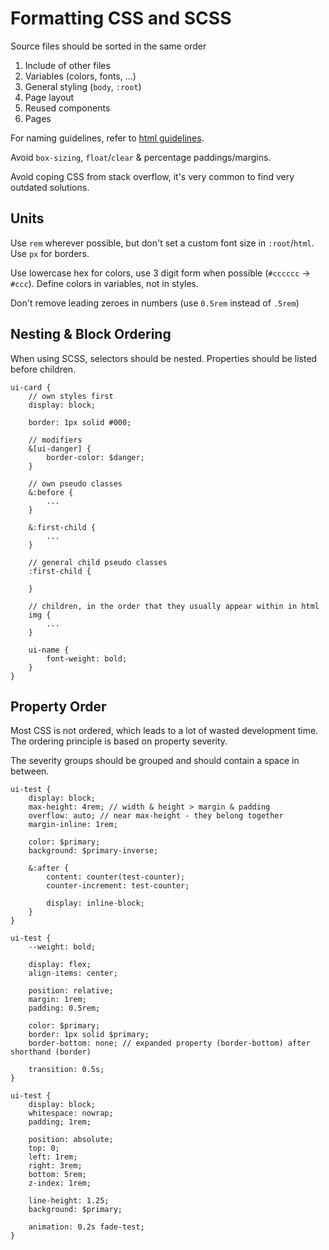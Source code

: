 # Formatting CSS and SCSS
Source files should be sorted in the same order
1. Include of other files
2. Variables (colors, fonts, ...)
3. General styling (`body`, `:root`)
4. Page layout
5. Reused components
6. Pages

For naming guidelines, refer to [html guidelines](html.md).

Avoid `box-sizing`, `float`/`clear` & percentage paddings/margins.

Avoid coping CSS from stack overflow, it's very common to find very outdated solutions.

## Units
Use `rem` wherever possible, but don't set a custom font size in `:root`/`html`.
Use `px` for borders.

Use lowercase hex for colors, use 3 digit form when possible (`#cccccc` → `#ccc`).
Define colors in variables, not in styles.

Don't remove leading zeroes in numbers (use `0.5rem` instead of `.5rem`)

## Nesting & Block Ordering
When using SCSS, selectors should be nested.
Properties should be listed before children.

```
ui-card {
    // own styles first
    display: block;

    border: 1px solid #000;

    // modifiers
    &[ui-danger] {
        border-color: $danger;
    }

    // own pseudo classes
    &:before {
        ...
    }

    &:first-child {
        ...
    }

    // general child pseudo classes
    :first-child {

    }

    // children, in the order that they usually appear within in html
    img {
        ...
    }

    ui-name {
        font-weight: bold;
    }
}
```

## Property Order
Most CSS is not ordered, which leads to a lot of wasted development time. 
The ordering principle is based on property severity. 

The severity groups should be grouped and should contain a space in between.
```
ui-test {
    display: block; 
    max-height: 4rem; // width & height > margin & padding
    overflow: auto; // near max-height - they belong together
    margin-inline: 1rem;

    color: $primary;
    background: $primary-inverse;

    &:after {
        content: counter(test-counter);
        counter-increment: test-counter;

        display: inline-block;
    }
}

ui-test {
    --weight: bold;

    display: flex;
    align-items: center;

    position: relative;
    margin: 1rem;
    padding: 0.5rem;

    color: $primary;
    border: 1px solid $primary;
    border-bottom: none; // expanded property (border-bottom) after shorthand (border)

    transition: 0.5s;
}

ui-test {
    display: block;
    whitespace: nowrap;
    padding; 1rem;

    position: absolute;
    top: 0;
    left: 1rem;
    right: 3rem;
    bottom: 5rem;
    z-index: 1rem;

    line-height: 1.25;
    background: $primary;

    animation: 0.2s fade-test;
}
```
